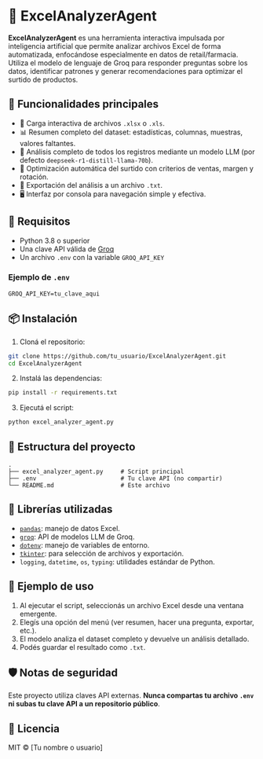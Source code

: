 
# 🧠 ExcelAnalyzerAgent

**ExcelAnalyzerAgent** es una herramienta interactiva impulsada por inteligencia artificial que permite analizar archivos Excel de forma automatizada, enfocándose especialmente en datos de retail/farmacia. Utiliza el modelo de lenguaje de Groq para responder preguntas sobre los datos, identificar patrones y generar recomendaciones para optimizar el surtido de productos.

## 🚀 Funcionalidades principales

- 📂 Carga interactiva de archivos `.xlsx` o `.xls`.
- 📊 Resumen completo del dataset: estadísticas, columnas, muestras, valores faltantes.
- 🤖 Análisis completo de todos los registros mediante un modelo LLM (por defecto `deepseek-r1-distill-llama-70b`).
- 📌 Optimización automática del surtido con criterios de ventas, margen y rotación.
- 💾 Exportación del análisis a un archivo `.txt`.
- 🖥️ Interfaz por consola para navegación simple y efectiva.

## 🧠 Requisitos

- Python 3.8 o superior
- Una clave API válida de [Groq](https://console.groq.com/)
- Un archivo `.env` con la variable `GROQ_API_KEY`

### Ejemplo de `.env`

```env
GROQ_API_KEY=tu_clave_aqui
```

## 📦 Instalación

1. Cloná el repositorio:

```bash
git clone https://github.com/tu_usuario/ExcelAnalyzerAgent.git
cd ExcelAnalyzerAgent
```

2. Instalá las dependencias:

```bash
pip install -r requirements.txt
```

3. Ejecutá el script:

```bash
python excel_analyzer_agent.py
```

## 📁 Estructura del proyecto

```
.
├── excel_analyzer_agent.py     # Script principal
├── .env                        # Tu clave API (no compartir)
└── README.md                   # Este archivo
```

## 📌 Librerías utilizadas

- [`pandas`](https://pandas.pydata.org/): manejo de datos Excel.
- [`groq`](https://pypi.org/project/groq/): API de modelos LLM de Groq.
- [`dotenv`](https://pypi.org/project/python-dotenv/): manejo de variables de entorno.
- [`tkinter`](https://docs.python.org/3/library/tkinter.html): para selección de archivos y exportación.
- `logging`, `datetime`, `os`, `typing`: utilidades estándar de Python.

## 🧪 Ejemplo de uso

1. Al ejecutar el script, seleccionás un archivo Excel desde una ventana emergente.
2. Elegís una opción del menú (ver resumen, hacer una pregunta, exportar, etc.).
3. El modelo analiza el dataset completo y devuelve un análisis detallado.
4. Podés guardar el resultado como `.txt`.

## 🛡️ Notas de seguridad

Este proyecto utiliza claves API externas. **Nunca compartas tu archivo `.env` ni subas tu clave API a un repositorio público**.

## 📄 Licencia

MIT © [Tu nombre o usuario]
